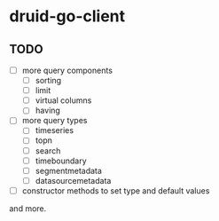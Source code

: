 # druid-go-client





## TODO

- [ ] more query components
  - [ ] sorting   
  - [ ] limit
  - [ ] virtual columns
  - [ ] having
- [ ] more query types
  - [ ] timeseries
  - [ ] topn
  - [ ] search
  - [ ] timeboundary
  - [ ] segmentmetadata
  - [ ] datasourcemetadata
- [ ] constructor methods to set type and default values

and more.


